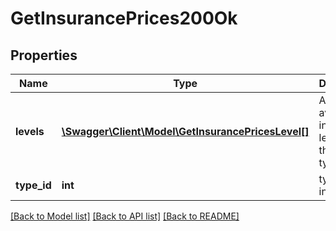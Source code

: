 # GetInsurancePrices200Ok

## Properties
Name | Type | Description | Notes
------------ | ------------- | ------------- | -------------
**levels** | [**\Swagger\Client\Model\GetInsurancePricesLevel[]**](GetInsurancePricesLevel.md) | A list of a available insurance levels for this ship type | 
**type_id** | **int** | type_id integer | 

[[Back to Model list]](../README.md#documentation-for-models) [[Back to API list]](../README.md#documentation-for-api-endpoints) [[Back to README]](../README.md)


